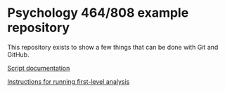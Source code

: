 # Psychology 464/808 example repository

This repository exists to show a few things that can be done with Git and
GitHub.

[Script documentation](https://michigan-nii.github.io/psych808/scripts.html)

[Instructions for running first-level analysis](https://michigan-nii.github.io/psych808/first_level)
